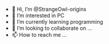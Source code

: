 - 👋 Hi, I’m @StrangeOwl-origins
- 👀 I’m interested in PC
- 🌱 I’m currently learning programming
- 💞️ I’m looking to collaborate on ...
- 📫 How to reach me ...

<!---
StrangeOwl-origins/StrangeOwl-origins is a ✨ special ✨ repository because its `README.md` (this file) appears on your GitHub profile.
You can click the Preview link to take a look at your changes.
--->
